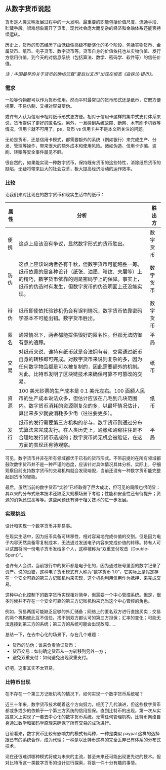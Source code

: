 ## 从数字货币说起

货币是人类文明发展过程中的一大发明，最重要的职能包括价值尺度、流通手段、贮藏手段。很难想象离开了货币，现代社会庞大而复杂的经济和金融体系还能否持续运转。

历史上，货币的形态经历了由低级像高级不断演化的多个阶段，包括实物货币、金属货币、纸币、电子货币、数字货币等。货币自身的价值依托也从实物价值、发行方信用价值，到今天的对信息系统（包括算法、数学、密码学、软件等）的信任价值。

*注：中国最早的关于货币的确切记载“夏后以玄币”出现在恒宽《盐铁论·错币》。*

### 需求
一般等价物都可以作为货币使用。然而平时最常见的货币形式还是纸币，它既方便携带、不易仿制、又相对容易辩伪。

或许有人认为信用卡相对纸币形式更方便。相对于信用卡这样的集中式支付体系来说，货币提供了更好的匿名性。另外，一旦碰到系统故障、断网、木有刷卡机器等情况，信用卡就不可用了。ps，货币 vs 信用卡并不是本文所关注的问题。

无论是货币，还是信用卡模式，都需要额外的系统（例如银行）来完成生产、分发、管理等操作，带来很大的额外成本和使用风险。诸如伪造、信用卡诈骗、盗刷、转账等安全事件屡见不鲜。

很自然的，如果能实现一种数字货币，保持既有货币的这些特性，消除纸质货币的缺陷，无疑将带来巨大的社会变革，极大提高经济活动的运作效率。

### 比较
让我们来对比现在的数字货币和现实生活中的纸币：

| 属性 | 分析 | 胜出方
| --- | --- | ---
| 便携 | 这点上应该没有争议，显然数字形式的货币胜出。| 数字货币
| 防伪 | 这点上应该说两者各有千秋，但数字货币可能略胜一筹。纸币依靠的是各种设计（纸张、油墨、暗纹、夹层等）上的精巧，数字货币依靠的则是密码学上的保障。事实上，纸币的伪造时有发生，但数字货币的伪造明面上还没能实现。| 数字货币
| 辩伪 | 纸币即使依托验钞机仍会有误判情况，数字货币依靠密码学基本不可能出错。数字货币胜出。| 数字货币
| 匿名 | 通常情况下，两者都能提供很好的匿名性。但都无法防御有意的追踪。| 平局
| 交易 | 对纸币来说，谁持有纸币就是合法拥有者，交易通过纸币自身的转移即可完成。对数字货币来说则复杂的多，因为任何数字物品都是可以被复制的，因此需要额外的机制。为此，比特币发明了区块链技术来确保可靠不可篡改的交易。| 纸币
| 资源 | 100 美元钞票的生产成本是 0.1 美元左右。100 面额人民币的生产成本说法众多，但估计应该在几毛到几块范围内。数字货币消耗的资源则复杂的多，以最坏情况估计，算出来多少就要消耗多少电（往往要更多）。| 纸币
| 发行 | 纸币的发行需要第三方机构的参与，数字货币则通过分布式算法来完成发行。在人类历史上，通胀和通缩往往是不合理地发行货币造成的；数字货币尚无机会被验证，在这方面的表现还有待观察。| 平局

可见，数字货币并非在所有领域都优于已有的货币形式。不带前提的在所有领域都鼓吹数字货币并不是一种严谨的态度，应该针对具体情况具体分析。实际上，仔细观察目前支持数字货币的交易机构就会发现端倪，当前还没有一种数字货币能完整起到货币的智能。

最后，虽然当前的数字货币“实验”已经取得了巨大成功，但可见的局限也很明显：其以来的分布式账本技术还缺乏大规模场景下考验；性能和安全性还有待提升；资源的消耗还过高等等。这些问题还有待于相关技术的进一步发展。

### 实现挑战
设计和实现一个数字货币并非易事。

在现实生活中，因为纸币具备可转移性，相对容易地完成价值的交割。但是因为电子内容天然具备零复制成本，无法通过发送电子内容来完成价值的转移。持有人可以试图将同一份电子货币发给多个人，这种被称为“双重支付攻击（Double-Spent）”。

也许有人会讲，当前银行中的货币都是电子化的，因为通过账号里面的数字记录了资产。说的没错，这种电子货币模式有人称为“数字货币 1.0”，它实际上是假定存在一个安全可靠的第三方记账机构来实现，这个机构利用信用作为抵押，来完成交易。

这种中心化控制下的数字货币实现相对简单，但需要一个中心管控系统。但是，很多时候并不存在一个安全可靠的第三方记账机构来充当这个中心管控的角色。

例如，贸易两国可能缺乏足够的外汇储备；网络上的匿名双方进行直接买卖；交易的两个机构彼此互不信任，找不到双方都认可的第三方担保；汇率的变化；可能无法连接到第三方的系统；第三方的系统可能会出现故障……

总结一下，在去中心化的场景下，存在几个难题：

* 货币的防伪：谁来负责验证货币；
* 货币交易：如何确定货币从一方转移到另外一方；
* 避免双重支付：如何避免出现双重支付。

好吧，这事其实不太容易。

### 比特币出现
在不存在一个第三方记账机构的情况下，如何实现一个数字货币系统呢？

近三十年来，数字货币技术朝着这个方向努力，经历了几代演进，但这些数字货币都或多或少的依赖于一个第三方系统的信用担保。直到比特币的出现，第一次从实践意义上实现了一套去中心化的数字货币系统。无需任何管理机构，比特币网络自身通过数学和密码学原理来确保了所有交易的成功进行。

目前看来，数字货币比较有影响力的模式有两种，一种是类似 paypal 这样的选择跟已有的系统合作，成为代理；一种是以比特币这样的完全丢弃已有体系的分布式技术。

现在还很难讲哪种模式将成为未来的主流，甚至未来还可能出现更先进的技术。但对比特币这一类数字货币的设计进行探索，将是一件十分有趣的事情。

